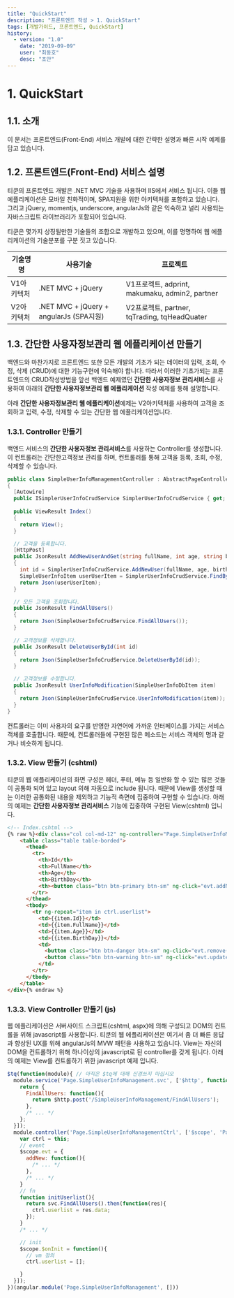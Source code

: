 ```yaml
---
title: "QuickStart"
description: "프론트엔드 작성 > 1. QuickStart"
tags: [개발가이드, 프론트엔드, QuickStart]
history:
  - version: "1.0"
    date: "2019-09-09"
    user: "최동호"
    desc: "초안"
---
```

# 1. QuickStart

## 1.1. 소개
이 문서는 프론트엔드(Front-End) 서비스 개발에 대한 간략한 설명과 빠른 시작 예제를 담고 있습니다.

## 1.2. 프론트엔드(Front-End) 서비스 설명
티쿤의 프론트엔드 개발은 .NET MVC 기술을 사용하며 IIS에서 서비스 됩니다.
이들 웹 에플리케이션은 모바일 친화적이며, SPA지원을 위한 아키텍처를 포함하고 있습니다.
그리고 jQuery, momentjs, underscore, angularJs와 같은 익숙하고 널리 사용되는 자바스크립트 라이브러리가 포함되어 있습니다.

티쿤은 몇가지 상징될만한 기술들의 조합으로 개발하고 있으며, 이를 명명하여 웹 에플리케이션의 기술분포를 구분 짓고 있습니다.

| 기술명명 | 사용기술 | 프로젝트 |
| --- | --- | --- |
| V1아키텍처 | .NET MVC + jQuery | V1프로젝트, adprint, makumaku, admin2, partner  |
| V2아키텍처 | .NET MVC + jQuery + angularJs (SPA지원) | V2프로젝트, partner, tqTrading, tqHeadQuater |

## 1.3. 간단한 사용자정보관리 웹 에플리케이션 만들기
백엔드와 마찬가지로 프론트엔드 또한 모든 개발의 기초가 되는 데이터의 입력, 조회, 수정, 삭제 (CRUD)에 대한 기능구현에 익숙해야 합니다.
따라서 이러한 기초가되는 프론트엔드의 CRUD작성방법을 앞선 백엔드 예제였던 **간단한 사용자정보 관리서비스**를 사용하여 아래의 **간단한 사용자정보관리 웹 에플리케이션** 작성 예제를 통해 설명합니다.

아래 **간단한 사용자정보관리 웹 에플리케이션**예제는 V2아키텍처를 사용하여 고객을 조회하고 입력, 수정, 삭제할 수 있는 간단한 웹 에플리케이션입니다.

### 1.3.1. Controller 만들기
백엔드 서비스의 **간단한 사용자정보 관리서비스**를 사용하는 Controller를 생성합니다.
이 컨트롤러는 간단한고객정보 관리를 하며, 컨트롤러를 통해 고객을 등록, 조회, 수정, 삭제할 수 있습니다.

```cs
public class SimpleUserInfoManagementController : AbstractPageController
{
  [Autowire]
  public ISimplerUserInfoCrudService SimplerUserInfoCrudService { get; set; }
  
  public ViewResult Index()
  {
    return View();
  }

  // 고객을 등록합니다.
  [HttpPost]
  public JsonResult AddNewUserAndGet(string fullName, int age, string birthDay)
  {
    int id = SimplerUserInfoCrudService.AddNewUser(fullName, age, birthDay);
    SimpleUserInfoItem userUserItem = SimplerUserInfoCrudService.FindById(id);
    return Json(userUserItem);
  }

  // 모든 고객을 조회합니다.
  public JsonResult FindAllUsers()
  {
    return Json(SimpleUserInfoCrudService.FindAllUsers());
  }

  // 고객정보를 삭제합니다.
  public JsonResult DeleteUserById(int id)
  {
    return Json(SimpleUserInfoCrudService.DeleteUserById(id));
  }

  // 고객정보를 수정합니다.
  public JsonResult UserInfoModification(SimpleUserInfoDbItem item)
  {
    return Json(SimpleUserInfoCrudService.UserInfoModification(item));
  }
}
```
컨트롤러는 이미 사용자의 요구를 반영한 자연어에 가까운 인터페이스를 가지는 서비스 객체를 호출합니다.
때문에, 컨트롤러들에 구현된 많은 메소드는 서비스 객체의 명과 같거나 비슷하게 됩니다.

### 1.3.2. View 만들기 (cshtml)
티쿤의 웹 에플리케이션의 화면 구성은 헤더, 푸터, 메뉴 등 일반화 할 수 있는 많은 것들이 공통화 되어 있고 layout 의해 자동으로 include 됩니다.
때문에 View를 생성할 때는 이러한 공통화된 내용을 제외하고 기능적 측면에 집중하여 구현할 수 있습니다.
아래의 예제는 **간단한 사용자정보 관리서비스** 기능에 집중하여 구현된 View(cshtml) 입니다.

```html
<!-- Index.cshtml -->
{% raw %}<div class="col col-md-12" ng-controller="Page.SimpleUserInfoManagementCtrl as ctrl">
    <table class="table table-borded">
      <thead>
        <tr>
          <th>Id</th>
          <th>FullName</th>
          <th>Age</th>
          <th>BirthDay</th>
          <th><button class="btn btn-primary btn-sm" ng-click="evt.addNew()">등록</button><th>
        </tr>
      </thead>
      <tbody>
        <tr ng-repeat="item in ctrl.userlist">
          <td>{{item.Id}}</td>
          <td>{{item.FullName}}</td>
          <td>{{item.Age}}</td>
          <td>{{item.BirthDay}}</td>
          <td>
            <button class="btn btn-danger btn-sm" ng-click="evt.remove(item)">삭제</button>
            <button class="btn btn-warning btn-sm" ng-click="evt.update(item)">수정</button>
          </td>
        </tr>
      </tbody>
    </table>
</div>{% endraw %}
```

### 1.3.3. View Controller 만들기 (js)
웹 에플리케이션은 서버사이드 스크립트(cshtml, aspx)에 의해 구성되고 DOM의 컨트롤을 위해 javascript를 사용합니다.
티쿤의 웹 에플리케이션은 여기서 좀 더 빠른 응답과 향상된 UX를 위해 angularJs의 MVW 패턴을 사용하고 있습니다.
View는 자신의 DOM을 컨트롤하기 위해 하나이상의 javascript로 된 controller를 갖게 됩니다.
아래의 예제는 View를 컨트롤하기 위한 javascript 예제 입니다.

```js
$tq(function(module){ // 아직은 $tq에 대해 신경쓰지 마십시오
  module.service('Page.SimpleUserInfoManagement.svc', ['$http', function($http){
    return {
      FindAllUsers: function(){
        return $http.post('/SimpleUserInfoManagement/FindAllUsers');
      },
      /* ... */
    };
  }]);
  module.controller('Page.SimpleUserInfoManagementCtrl', ['$scope', 'Page.SimpleUserInfoManagement.svc', function($scope, svc){
    var ctrl = this;
    // event
    $scope.evt = {
      addNew: function(){
        /* ... */
      },
      /* ... */
    }
    // fn
    function initUserlist(){
      return svc.FindAllUsers().then(function(res){
        ctrl.userlist = res.data;
      });
    }
    /* ... */

    // init
    $scope.$onInit = function(){
      // vm 정의
      ctrl.userlist = [];

    }
  }]);
})(angular.module('Page.SimpleUserInfoManagement', []))
```